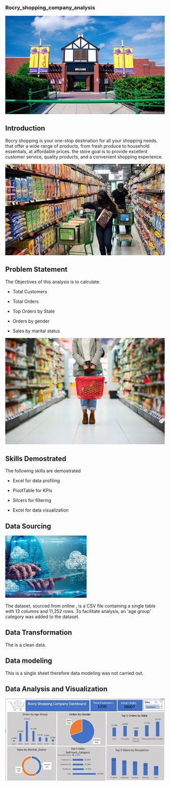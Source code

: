 ### Rocry_shopping_company_analysis
![](NINTC.webp)


## Introduction

Rocry shopping is your one-stop destination for all your shopping needs. that offer a wide range of products, from fresh produce to household essentials, at affordable prices. the store goal is to provide excellent customer service, quality products, and a convenient shopping experience.


![](grocery.jpg)


## Problem Statement 

The Objectives of this analysis is to calculate. 
- Total Customers

- Total Orders

- Top Orders by State

- Orders by gender

- Sales by marital status


![](Health.jpg)

 ## Skills Demostrated


  The following skills are demostrated

  - Excel for data profiling
    
  - PivotTable for KPIs
    
  - Silcers for filtering
    
  - Excel for data visualization

## Data Sourcing 
![](datasets0.jpg)


The dataset, sourced from online , is a CSV file containing a single table with 13 columns and 11,252 rows. To facilitate analysis, an 'age group' category was added to the dataset.


## Data Transformation 

The is a clean data. 


## Data modeling 
This is a single sheet therefore data modeling was not carried out. 


## Data Analysis and Visualization 

![](salesdashboard.png)
